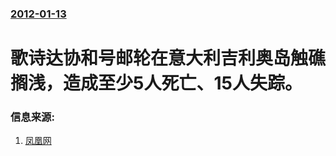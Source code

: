 ### [2012-01-13](/news/2012/01/13/index.md)

##### 
# 歌诗达协和号邮轮在意大利吉利奥岛触礁搁浅，造成至少5人死亡、15人失踪。




### 信息来源:

1. [凤凰网](http://news.ifeng.com/world/detail_2012_01/16/11998573_0.shtml)
